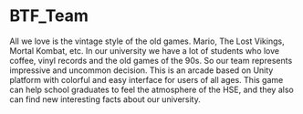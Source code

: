# BTF_Team
All we love is the vintage style of the old games. Mario, The Lost Vikings, Mortal Kombat, etc. In our university we have a lot of students who love coffee, vinyl records and the old games of the 90s. So our team represents impressive and uncommon decision. This is an arcade based on Unity platform with colorful and easy interface for users of all ages. This game can help school graduates to feel the atmosphere of the HSE, and they also can find new interesting facts about our university. 
